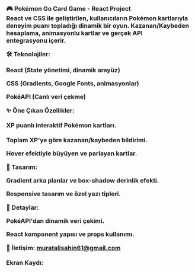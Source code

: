 <h3> 🎮 Pokémon Go Card Game - React Project<br> 
React ve CSS ile geliştirilen, kullanıcıların Pokémon kartlarıyla deneyim puanı topladığı dinamik bir oyun. Kazanan/Kaybeden hesaplama, animasyonlu kartlar ve gerçek API <br> entegrasyonu içerir.

🛠️ Teknolojiler:<br> 

React (State yönetimi, dinamik arayüz)<br> 

CSS (Gradients, Google Fonts, animasyonlar)<br> 

PokéAPI (Canlı veri çekme)<br> 

✨ Öne Çıkan Özellikler:<br> 
<br> 
XP puanlı interaktif Pokémon kartları.<br> 
<br> 
Toplam XP'ye göre kazanan/kaybeden bildirimi.

Hover efektiyle büyüyen ve parlayan kartlar.<br> 

🎨 Tasarım:<br> 

Gradient arka planlar ve box-shadow derinlik efekti.<br> 

Responsive tasarım ve özel yazı tipleri.<br> 

📌 Detaylar:<br> 

PokéAPI'dan dinamik veri çekimi.<br> 

React komponent yapısı ve props kullanımı.<br> 

💬 İletişim: muratalisahin61@gmail.com <br> <br> 
Ekran Kaydı:
</h3><br>




